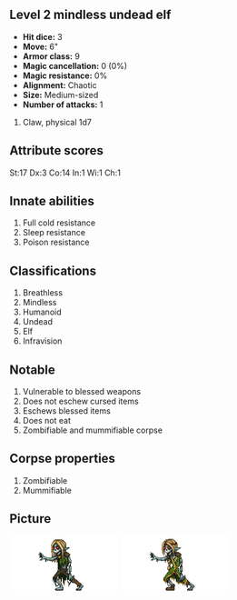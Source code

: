 ## Level 2 mindless undead elf

- **Hit dice:** 3
- **Move:** 6"
- **Armor class:** 9
- **Magic cancellation:** 0 (0%)
- **Magic resistance:** 0%
- **Alignment:** Chaotic
- **Size:** Medium-sized
- **Number of attacks:** 1
1. Claw, physical 1d7

## Attribute scores

St:17 Dx:3 Co:14 In:1 Wi:1 Ch:1

## Innate abilities

1. Full cold resistance
2. Sleep resistance
3. Poison resistance

## Classifications

1. Breathless
2. Mindless
3. Humanoid
4. Undead
5. Elf
6. Infravision

## Notable

1. Vulnerable to blessed weapons
2. Does not eschew cursed items
3. Eschews blessed items
4. Does not eat
5. Zombifiable and mummifiable corpse

## Corpse properties

1. Zombifiable
2. Mummifiable

## Picture

![Elf zombie](https://github.com/hyvanmielenpelit/GnollHackTileSet/blob/main/Monsters/elf_zombie/elf_zombie.png?raw=true) ![Elf zombie](https://github.com/hyvanmielenpelit/GnollHackTileSet/blob/main/Monsters/elf_zombie/elf_zombie_female.png?raw=true)
